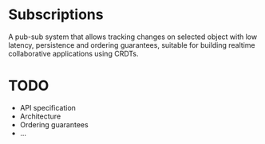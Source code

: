 # Subscriptions

A pub-sub system that allows tracking changes on selected object with low latency, persistence and ordering guarantees, suitable for building realtime collaborative applications using CRDTs.

# TODO

* API specification
* Architecture
* Ordering guarantees
* ...